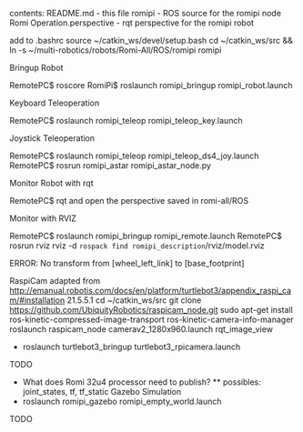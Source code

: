 contents:
README.md - this file
romipi - ROS source for the romipi node
Romi Operation.perspective - rqt perspective for the romipi robot

add to .bashrc
source ~/catkin_ws/devel/setup.bash
cd ~/catkin_ws/src && ln -s ~/multi-robotics/robots/Romi-All/ROS/romipi romipi

Bringup Robot

RemotePC$ roscore
RomiPi$ roslaunch romipi_bringup romipi_robot.launch

Keyboard Teleoperation

RemotePC$ roslaunch romipi_teleop romipi_teleop_key.launch

Joystick Teleoperation

RemotePC$ roslaunch romipi_teleop romipi_teleop_ds4_joy.launch
RemotePC$ rosrun romipi_astar  romipi_astar_node.py

Monitor Robot with rqt
 
RemotePC$ rqt
and open the perspective saved in romi-all/ROS

Monitor with RVIZ

RemotePC$ roslaunch romipi_bringup romipi_remote.launch
RemotePC$ rosrun rviz rviz -d `rospack find romipi_description`/rviz/model.rviz

ERROR: No transform from [wheel_left_link] to [base_footprint]

RaspiCam
adapted from http://emanual.robotis.com/docs/en/platform/turtlebot3/appendix_raspi_cam/#installation 21.5.5.1
cd ~/catkin_ws/src
git clone https://github.com/UbiquityRobotics/raspicam_node.git
sudo apt-get install ros-kinetic-compressed-image-transport ros-kinetic-camera-info-manager
roslaunch raspicam_node camerav2_1280x960.launch
rqt_image_view
* roslaunch turtlebot3_bringup turtlebot3_rpicamera.launch

TODO
* What does Romi 32u4 processor need to publish?
** possibles: joint_states, tf, tf_static
Gazebo Simulation
* roslaunch romipi_gazebo romipi_empty_world.launch

TODO

